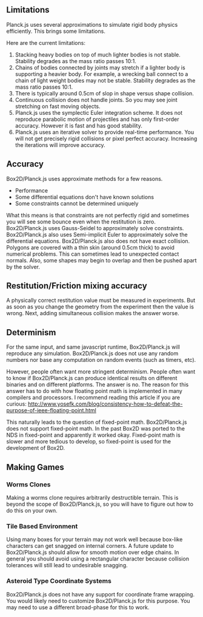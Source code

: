 
## Limitations
Planck.js uses several approximations to simulate rigid body physics
efficiently. This brings some limitations.

Here are the current limitations:
1. Stacking heavy bodies on top of much lighter bodies is not stable. Stability degrades as the mass ratio passes 10:1.
2. Chains of bodies connected by joints may stretch if a lighter body is supporting a heavier body. For example, a wrecking ball connect to a chain of light weight bodies may not be stable. Stability degrades as the mass ratio passes 10:1.
3. There is typically around 0.5cm of slop in shape versus shape collision.
4. Continuous collision does not handle joints. So you may see joint stretching on fast moving objects.
5. Planck.js uses the symplectic Euler integration scheme. It does not reproduce parabolic motion of projectiles and has only first-order accuracy. However it is fast and has good stability.
6. Planck.js uses an iterative solver to provide real-time performance. You will not get precisely rigid collisions or pixel perfect accuracy. Increasing the iterations will improve accuracy.

## Accuracy

Box2D/Planck.js uses approximate methods for a few reasons.

* Performance
* Some differential equations don't have known solutions
* Some constraints cannot be determined uniquely

What this means is that constraints are not perfectly rigid and sometimes you will see some bounce even when the restitution is zero.
Box2D/Planck.js uses Gauss-Seidel to approximately solve constraints.
Box2D/Planck.js also uses Semi-implicit Euler to approximately solve the differential equations.
Box2D/Planck.js also does not have exact collision. Polygons are covered with a thin skin (around 0.5cm thick) to avoid numerical problems. This can sometimes lead to unexpected contact normals. Also, some shapes may begin to overlap and then be pushed apart by the solver.


## Restitution/Friction mixing accuracy

A physically correct restitution value must be measured in experiments.
But as soon as you change the geometry from the experiment then the value is wrong.
Next, adding simultaneous collision makes the answer worse.

## Determinism

For the same input, and same javascript runtime, Box2D/Planck.js will reproduce any simulation.
Box2D/Planck.js does not use any random numbers nor base any computation on random events (such as timers, etc).

However, people often want more stringent determinism.
People often want to know if Box2D/Planck.js can produce identical results on different binaries and on different platforms. The answer is no. The reason for this answer has to do with how floating point math is implemented in many compilers and processors. I recommend reading this article if you are curious: http://www.yosefk.com/blog/consistency-how-to-defeat-the-purpose-of-ieee-floating-point.html

This naturally leads to the question of fixed-point math.
Box2D/Planck.js does not support fixed-point math.
In the past Box2D was ported to the NDS in fixed-point and apparently it worked okay.
Fixed-point math is slower and more tedious to develop, so fixed-point is used for the development of Box2D.

## Making Games

### Worms Clones

Making a worms clone requires arbitrarily destructible terrain.
This is beyond the scope of Box2D/Planck.js, so you will have to figure out how to do this on your own.

### Tile Based Environment

Using many boxes for your terrain may not work well because box-like characters can get snagged on internal corners.
A future update to Box2D/Planck.js should allow for smooth motion over edge chains.
In general you should avoid using a rectangular character because collision tolerances will still lead to undesirable snagging.

### Asteroid Type Coordinate Systems

Box2D/Planck.js does not have any support for coordinate frame wrapping.
You would likely need to customize Box2D/Planck.js for this purpose.
You may need to use a different broad-phase for this to work.
